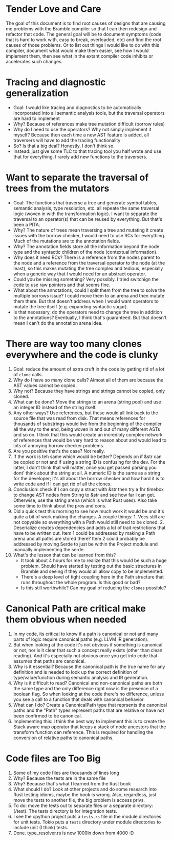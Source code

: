 # Tender Love and Care
The goal of this document is to find root causes of designs that are causing me problems with
the Bramble compiler so that I can then redesign and refactor that code. The general goal will
be to document symptoms (code that is hard to work with, easy to break, overloaded, etc) and
find the root causes of those problems.  Or to list out things I would like to do with this
compiler, document what would make them easier, see how I would implement them, then see what
in the extant compiler code inhibits or accelerates such changes.

# Tracing and diagnostic generalization
- Goal: I would like tracing and diagnostics to be automatically incorporated into all semantic
analysis tools, but the traversal operators are hard to implement
- Why? Because of references make tree mutation difficult (borrow rules)
- Why do I need to use the operators?  Why not simply implement it myself?  Because then each time
a new AST feature is added, all traversers will have to add the tracing functionality
- So?  Is that a big deal? Honestly, I don't think so.
- Instead: just give some TLC to that tracing tool you half wrote and use that for everything.
I rarely add new functions to the traversers.

# Want to separate the traversal of trees from the mutators
- Goal: The functions that traverse a tree and generate symbol tables, semantic analysis, type resolution,
etc. all repeate the same traversal logic (woven in with the transformation logic).  I want to
separate the traversal to an operator(s) that can be reused by everything.  But that's been a PITA.
- Why? The nature of trees mean traversing a tree and mutating it create issues with the borrow checker,
I would need to use RCs for everything.  Much of the mutations are to the annotation fields.
- Why? The annotation fields store all the information beyond the node type and the syntactic children
of the node (contextual information).
- Why does it need RCs?  There is a reference from the nodes parent to the node and a reference from the
traversal operator to the node (at the least), so this makes mutating the tree complex and tedious,
especially when a generic way that I would need for an abstract operator.
- Could you be missing something?  Very possibly.  I tried switchign the code to use raw pointers and that
seems fine.
- What about the annotations, could I split them from the tree to solve the multiple borrows issue? 
I could move them to an arena and then mutate them there. But that doesn't address when I would want operators
to mutate the tree itself (e.g. expanding syntactic sugar).
- Is that necessary, do the operators need to change the tree in addition to the annotations?  Eventually,
I think that's guaranteed.  But that doesn't mean I can't do the annotation arena idea.

# There are way too many clones everywhere and the code is clunky
1. Goal: reduce the amount of extra cruft in the code by getting rid of a lot of `clone` calls.
2. Why do I have so many clone calls?  Almost all of them are because the AST values cannot be
copied.
3. Why not? Because they have strings and strings cannot be copied, only cloned.
4. What can be done? Move the strings to an arena (string pool) and use an integer ID instead of the
string itself.
5. Any other ways?  Use references, but these would all link back to the source file that was read from disk.
That means references for thousands of substrings would live from the beginning of the compiler all the way
to the end, being woven in and out of many different ASTs and so on.  I think that this would create an
incredibly complex network of references that would be very hard to reason about and would lead to lots of
annoying borrow checker problems.
6. Are you positive that's the case? Not really.
7. If the work is teh same which would be better? Depends on if &str can be copied or not and if using a string
ID is confusing for the dev.  For the latter, I don't think that will matter, once you get passed parsing you
dont' think about the string at all.  A numeric ID is the same as a string for the developer; it's all about the
borrow checker and how hard it is to write code and if I can get rid of all the clones.
8. Conclusion: check if I can copy a struct with &str then try a 1hr timebox to change AST nodes from String to &str
and see how far I can get.  Otherwise, use the string arena (which is what Rust uses).  Also take some time to
think about the pros and cons.
9. Did a quick test this morning to see how much work it would be and it's quite a bit of work making the changes.
A couple things: 1. Vecs still are not copyable so everything with a Path would still need to be cloned. 2.
Deserialize creates dependencies and adds a lot of trait restrictions that have to be written out.  Item 1 could
be addressed by making a Path arena and all paths are stored there?  Item 2 could probably be addressed by moving
Serde to just be within the Project module and manually implementing the serde.
10. What's the lesson that can be learned from this?
     - It took about 4 hours for me to realize that this would be such a huge problem.  Should have started by testing
     out the basic structures in Bramble and seeing if they would all allow copy to be implemented.
     - There's a deep level of tight coupling here in the Path structure that runs throughout the whole program.
     Is this good or bad?
     - Is this still worthwhile?  Can my goal of reducing the `clones` possible?

# Canonical Path are critical make them obvious when needed
1. In my code, its critical to know if a path is canonical or not and many parts of logic require canonical
paths (e.g. LLVM IR generation).
2. But when looking at the code it's not obvious if something is canonical or not, nor is it clear that such a
concept really exists (other than clean reading). And it's especially not obvious once you get into code that
assumes that paths are canonical.
3. Why is it essential?  Because the canonical path is the true name for any definition and is needed to look up
the correct definition of type/value/function during semantic analysis and IR generation.
4. Why is it difficult to read?  Canonical and non-canonical paths are both the same type and the only difference
right now is the presence of a boolean flag.  So when looking at the code there's no difference, unless you see
a call to a function that deals with canonical behavior.
5. What can I do?  Create a CanonicalPath type that reprsents the canonical paths and the "Path" types represent
paths that are relative or have not been confirmed to be canonical.
6. Implementing this: I think the best way to implement this is to create the Stack aware map operator that keeps
a stack of node ancestors that the transform function can reference.  This is required for handling the conversion
of relative paths to canonical paths.

# Code files are Too Big
1. Some of my code files are thousands of lines long
2. Why?  Because the tests are in the same file
3. Why?  Because that's what I learned from the Rust book
4. What should I do? Look at other projects and do some research into Rust testing idioms, maybe the
book is wrong.  Also, regardless, just move the tests to another file, the big problem is access privs.
5. To do: move the tests out to separate files or a separate directory: (/test).  The tests directory is
for integration tests.
6. I see the cpython project puts a `tests.rs` file in the module directories for unit tests. Tokio puts
a `tests` directory under module directories to include unit (I think) tests.
7. Done.  type_resolver.rs is now 1000ln down from 4000 :D